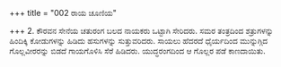 +++
title = "002 ರಾಯ ಚೂಣಿಯ"

+++
2. ಕೌರವನ ಸೇನೆಯ ಚತುರಂಗ ಬಲದ ನಾಯಕರು ಒಟ್ಟಾಗಿ ಸೇರಿದರು. ಸಮರ ತಂತ್ರದಿಂದ ಶತ್ರುಗಳನ್ನು ಹಿಂದಿಕ್ಕಿ ಕೋಡುಗಳನ್ನು ಹಿಡಿದು ಹಸುಗಳನ್ನು ಸುತ್ತುವರಿದರು. ಸಾಯಲು ಹೆದರದೆ ಧೈರ್ಯದಿಂದ ಮುನ್ನುಗ್ಗಿದ ಗೊಲ್ಲವೀರರನ್ನು ಬಿಡದೆ ಗಾಯಗೊಳಿಸಿ ಸೆರೆ ಹಿಡಿದರು. ಯುದ್ಧರಂಗದಿಂದ ಆ ಗೊಲ್ಲರ ಪಡೆ ಕಾಣದಾಯಿತು.